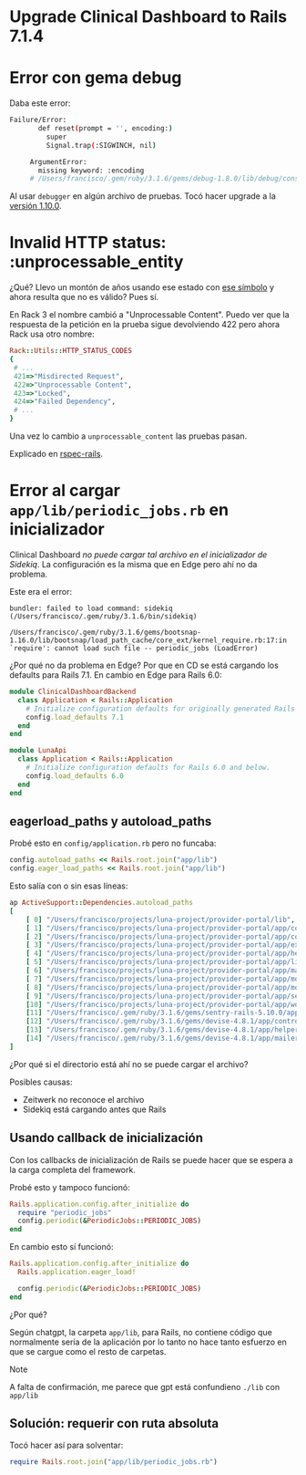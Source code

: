 # Upgrade Clinical Dashboard to Rails 7.1.4

# Error con gema debug

Daba este error:
```bash
Failure/Error:
       def reset(prompt = '', encoding:)
         super
         Signal.trap(:SIGWINCH, nil)

     ArgumentError:
       missing keyword: :encoding
     # /Users/francisco/.gem/ruby/3.1.6/gems/debug-1.8.0/lib/debug/console.rb:25:in `reset'
```

Al usar `debugger` en algún archivo de pruebas. Tocó hacer upgrade a la [versión 1.10.0](https://github.com/ruby/debug/releases/tag/v1.10.0).

# Invalid HTTP status: :unprocessable_entity

¿Qué? Llevo un montón de años usando ese estado con [ese símbolo](https://gist.github.com/mlanett/a31c340b132ddefa9cca) y ahora resulta que no es válido? Pues sí.

En Rack 3 el nombre cambió a "Unprocessable Content". Puedo ver que la respuesta de la petición en la prueba sigue devolviendo 422 pero ahora Rack usa otro nombre:
```ruby
Rack::Utils::HTTP_STATUS_CODES
{
 # ...
 421=>"Misdirected Request",
 422=>"Unprocessable Content",
 423=>"Locked",
 424=>"Failed Dependency",
 # ...
}
```

Una vez lo cambio a `unprocessable_content` las pruebas pasan.

Explicado en [rspec-rails](https://github.com/rspec/rspec-rails/issues/2763).

# Error al cargar `app/lib/periodic_jobs.rb` en inicializador

Clinical Dashboard *no puede cargar tal archivo en el inicializador de Sidekiq*. La configuración es la misma que en Edge pero ahí no da problema.

Este era el error:
```
bundler: failed to load command: sidekiq (/Users/francisco/.gem/ruby/3.1.6/bin/sidekiq)

/Users/francisco/.gem/ruby/3.1.6/gems/bootsnap-1.16.0/lib/bootsnap/load_path_cache/core_ext/kernel_require.rb:17:in `require': cannot load such file -- periodic_jobs (LoadError)
```

¿Por qué no da problema en Edge? Por que en CD se está cargando los defaults para Rails 7.1. En cambio en Edge para Rails 6.0:
```ruby
module ClinicalDashboardBackend
  class Application < Rails::Application
    # Initialize configuration defaults for originally generated Rails version.
    config.load_defaults 7.1
  end
end

module LunaApi
  class Application < Rails::Application
    # Initialize configuration defaults for Rails 6.0 and below.
    config.load_defaults 6.0
  end
end
```

## eagerload_paths y autoload_paths

Probé esto en `config/application.rb` pero no funcaba:
```ruby
config.autoload_paths << Rails.root.join("app/lib")
config.eager_load_paths << Rails.root.join("app/lib")
```

Esto salía con o sin esas líneas:
```ruby
ap ActiveSupport::Dependencies.autoload_paths
[
    [ 0] "/Users/francisco/projects/luna-project/provider-portal/lib",
    [ 1] "/Users/francisco/projects/luna-project/provider-portal/app/controllers",
    [ 2] "/Users/francisco/projects/luna-project/provider-portal/app/controllers/concerns",
    [ 3] "/Users/francisco/projects/luna-project/provider-portal/app/exceptions",
    [ 4] "/Users/francisco/projects/luna-project/provider-portal/app/helpers",
    [ 5] "/Users/francisco/projects/luna-project/provider-portal/app/lib",
    [ 6] "/Users/francisco/projects/luna-project/provider-portal/app/mailers",
    [ 7] "/Users/francisco/projects/luna-project/provider-portal/app/models",
    [ 8] "/Users/francisco/projects/luna-project/provider-portal/app/models/concerns",
    [ 9] "/Users/francisco/projects/luna-project/provider-portal/app/services",
    [10] "/Users/francisco/projects/luna-project/provider-portal/app/workers",
    [11] "/Users/francisco/.gem/ruby/3.1.6/gems/sentry-rails-5.10.0/app/jobs",
    [12] "/Users/francisco/.gem/ruby/3.1.6/gems/devise-4.8.1/app/controllers",
    [13] "/Users/francisco/.gem/ruby/3.1.6/gems/devise-4.8.1/app/helpers",
    [14] "/Users/francisco/.gem/ruby/3.1.6/gems/devise-4.8.1/app/mailers"
]
```

¿Por qué si el directorio está ahí no se puede cargar el archivo?

Posibles causas:

- Zeitwerk no reconoce el archivo
- Sidekiq está cargando antes que Rails

## Usando callback de inicialización

Con los callbacks de inicialización de Rails se puede hacer que se espera a la carga completa del framework.

Probé esto y tampoco funcionó:
```ruby
Rails.application.config.after_initialize do
  require "periodic_jobs"
  config.periodic(&PeriodicJobs::PERIODIC_JOBS)
end
```

En cambio esto sí funcionó:
```ruby
Rails.application.config.after_initialize do
  Rails.application.eager_load!

  config.periodic(&PeriodicJobs::PERIODIC_JOBS)
end
```

¿Por qué?

Según chatgpt, la carpeta `app/lib`, para Rails, no contiene código que normalmente sería de la aplicación por lo tanto no hace tanto esfuerzo en que se cargue como el resto de carpetas.

> [!Note]
> A falta de confirmación, me parece que gpt está confundieno `./lib` con `app/lib`



## Solución: requerir con ruta absoluta

Tocó hacer así para solventar:
```ruby
require Rails.root.join("app/lib/periodic_jobs.rb")
```

